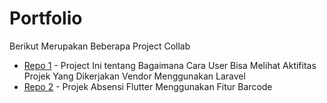 # Portfolio
Berikut Merupakan Beberapa Project Collab

- [Repo 1](https://github.com/Arcdev0/gatratrust.git) - Project Ini tentang Bagaimana Cara User Bisa Melihat Aktifitas Projek Yang Dikerjakan Vendor Menggunakan Laravel
- [Repo 2](https://github.com/Arcdev0/absensi-mobile.git) - Projek Absensi Flutter Menggunakan Fitur Barcode 
